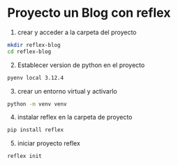 # Proyecto un Blog con reflex
1. crear y acceder a la carpeta del proyecto
```bash
mkdir reflex-blog
cd reflex-blog
```
2. Establecer version de python en el proyecto
```bash
pyenv local 3.12.4
```
3. crear un entorno virtual y activarlo
```bash
python -m venv venv
```
4. instalar reflex en la carpeta de proyecto
```bash
pip install reflex
```
5. iniciar proyecto reflex
```bash
reflex init
```